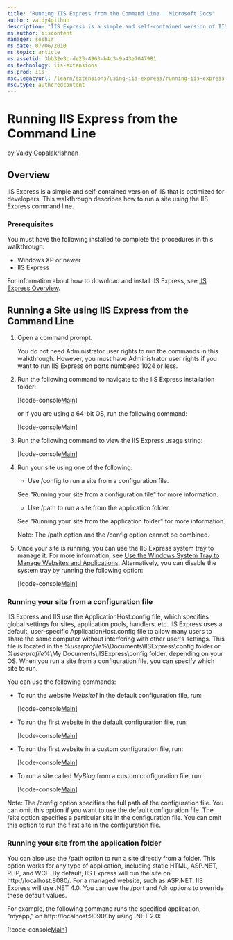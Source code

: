 ```yaml
---
title: "Running IIS Express from the Command Line | Microsoft Docs"
author: vaidy4github
description: "IIS Express is a simple and self-contained version of IIS that is optimized for developers. This walkthrough describes how to run a site using the IIS Expres..."
ms.author: iiscontent
manager: soshir
ms.date: 07/06/2010
ms.topic: article
ms.assetid: 3bb32e3c-de23-4963-b4d3-9a43e7047981
ms.technology: iis-extensions
ms.prod: iis
msc.legacyurl: /learn/extensions/using-iis-express/running-iis-express-from-the-command-line
msc.type: authoredcontent
---
```

Running IIS Express from the Command Line
====================
by [Vaidy Gopalakrishnan](https://github.com/vaidy4github)

## Overview

IIS Express is a simple and self-contained version of IIS that is optimized for developers. This walkthrough describes how to run a site using the IIS Express command line.

### Prerequisites

You must have the following installed to complete the procedures in this walkthrough:

- Windows XP or newer
- IIS Express

For information about how to download and install IIS Express, see [IIS Express Overview](../introduction-to-iis-express/iis-express-overview.md "IIS Express Overview").

## Running a Site using IIS Express from the Command Line

1. Open a command prompt.  
  
   You do not need Administrator user rights to run the commands in this walkthrough. However, you must have Administrator user rights if you want to run IIS Express on ports numbered 1024 or less.
2. Run the following command to navigate to the IIS Express installation folder:

    [!code-console[Main](running-iis-express-from-the-command-line/samples/sample1.cmd)]

   or if you are using a 64-bit OS, run the following command:

    [!code-console[Main](running-iis-express-from-the-command-line/samples/sample2.cmd)]
3. Run the following command to view the IIS Express usage string:

    [!code-console[Main](running-iis-express-from-the-command-line/samples/sample3.cmd)]
4. Run your site using one of the following: 

    - Use /config to run a site from a configuration file.  
  
   See "Running your site from a configuration file" for more information.
    - Use /path to run a site from the application folder.  
  
   See "Running your site from the application folder" for more information.

    Note: The /path option and the /config option cannot be combined.
5. Once your site is running, you can use the IIS Express system tray to manage it. For more information, see [Use the Windows System Tray to Manage Websites and Applications](using-the-windows-system-tray-to-manage-websites-and-applications.md). Alternatively, you can disable the system tray by running the following option:

    [!code-console[Main](running-iis-express-from-the-command-line/samples/sample4.cmd)]

### Running your site from a configuration file

IIS Express and IIS use the ApplicationHost.config file, which specifies global settings for sites, application pools, handlers, etc. IIS Express uses a default, user-specific ApplicationHost.config file to allow many users to share the same computer without interfering with other user's settings. This file is located in the %*userprofile*%\Documents\IISExpress\config folder or %*userprofile*%\My Documents\IISExpress\config folder, depending on your OS. When you run a site from a configuration file, you can specify which site to run.

You can use the following commands:

- To run the website *Website1* in the default configuration file, run: 

    [!code-console[Main](running-iis-express-from-the-command-line/samples/sample5.cmd)]
- To run the first website in the default configuration file, run:

    [!code-console[Main](running-iis-express-from-the-command-line/samples/sample6.cmd)]
- To run the first website in a custom configuration file, run:

    [!code-console[Main](running-iis-express-from-the-command-line/samples/sample7.cmd)]
- To run a site called *MyBlog* from a custom configuration file, run:

    [!code-console[Main](running-iis-express-from-the-command-line/samples/sample8.cmd)]

Note: The /config option specifies the full path of the configuration file. You can omit this option if you want to use the default configuration file. The /site option specifies a particular site in the configuration file. You can omit this option to run the first site in the configuration file.

### Running your site from the application folder

You can also use the /path option to run a site directly from a folder. This option works for any type of application, including static HTML, ASP.NET, PHP, and WCF. By default, IIS Express will run the site on http://localhost:8080/. For a managed website, such as ASP.NET, IIS Express will use .NET 4.0. You can use the /port and /clr options to override these default values.

For example, the following command runs the specified application, "myapp," on http://localhost:9090/ by using .NET 2.0:

[!code-console[Main](running-iis-express-from-the-command-line/samples/sample9.cmd)]